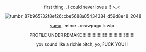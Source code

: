 

<p align="center">first thing .. i could never love u !! >_< </p>

![tumblr_87b965732f8ef26ccbe5688a05434384_d59d8e48_2048](https://files.catbox.moe/yeor8a.png)

<p align="center"><ins>yume</ins> , minor . strawpage is wip </p> 
<p align="center">PROFILE UNDER REMAKE !!!!!!!!!!!!!!!!!!!!!!!!!!!!!!!!!!!!!!!!!!</p>



<p align="center">you sound like a richie bitch, yo, FUCK YOU !!</p>
